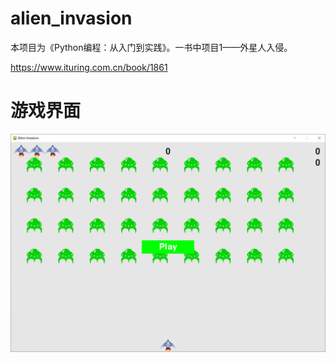 # alien_invasion
本项目为《Python编程：从入门到实践》。一书中项目1——外星人入侵。

https://www.ituring.com.cn/book/1861

# 游戏界面
![本地路径](screen_cut/img_0.png "游戏界面") <!-- 此路径表示图片和MD文件，处于同一目录 -->
